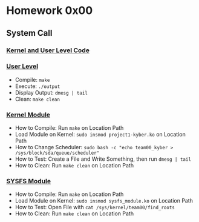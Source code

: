 # Homework 0x00
## System Call
### [Kernel and User Level Code](https://github.com/AlexStolt/Linux-Kernel/tree/main/Homeworks/HW_00/System%20Call)

### [User Level](https://github.com/AlexStolt/Linux-Kernel/tree/main/Homeworks/HW_00/System%20Call/User%20Level)
* Compile: ```make```
* Execute: ```./output```
* Display Output: ```dmesg | tail```
* Clean: ```make clean```


### [Kernel Module](https://github.com/AlexStolt/Linux-Kernel/tree/main/Homeworks/HW_00/Modules)
* How to Compile: Run ```make``` on Location Path 
* Load Module on Kernel: ```sudo insmod project1-kyber.ko``` on Location Path 
* How to Change Scheduler: ```sudo bash -c "echo team00_kyber > /sys/block/sda/queue/scheduler"```
* How to Test: Create a File and Write Something, then run ```dmesg | tail```
* How to Clean: Run ```make clean``` on Location Path

### [SYSFS Module](https://github.com/AlexStolt/Linux-Kernel/tree/main/Homeworks/HW_00/SYSFS)
* How to Compile: Run ```make``` on Location Path
* Load Module on Kernel: ```sudo insmod sysfs_module.ko``` on Location Path
* How to Test: Open File with ```cat /sys/kernel/team00/find_roots```
* How to Clean: Run ```make clean``` on Location Path
